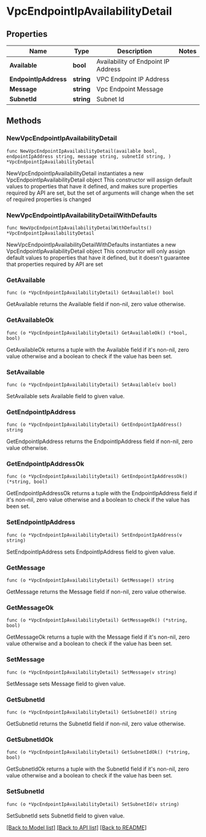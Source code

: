 # VpcEndpointIpAvailabilityDetail

## Properties

Name | Type | Description | Notes
------------ | ------------- | ------------- | -------------
**Available** | **bool** | Availability of Endpoint IP Address | 
**EndpointIpAddress** | **string** | VPC Endpoint IP Address | 
**Message** | **string** | Vpc Endpoint Message | 
**SubnetId** | **string** | Subnet Id | 

## Methods

### NewVpcEndpointIpAvailabilityDetail

`func NewVpcEndpointIpAvailabilityDetail(available bool, endpointIpAddress string, message string, subnetId string, ) *VpcEndpointIpAvailabilityDetail`

NewVpcEndpointIpAvailabilityDetail instantiates a new VpcEndpointIpAvailabilityDetail object
This constructor will assign default values to properties that have it defined,
and makes sure properties required by API are set, but the set of arguments
will change when the set of required properties is changed

### NewVpcEndpointIpAvailabilityDetailWithDefaults

`func NewVpcEndpointIpAvailabilityDetailWithDefaults() *VpcEndpointIpAvailabilityDetail`

NewVpcEndpointIpAvailabilityDetailWithDefaults instantiates a new VpcEndpointIpAvailabilityDetail object
This constructor will only assign default values to properties that have it defined,
but it doesn't guarantee that properties required by API are set

### GetAvailable

`func (o *VpcEndpointIpAvailabilityDetail) GetAvailable() bool`

GetAvailable returns the Available field if non-nil, zero value otherwise.

### GetAvailableOk

`func (o *VpcEndpointIpAvailabilityDetail) GetAvailableOk() (*bool, bool)`

GetAvailableOk returns a tuple with the Available field if it's non-nil, zero value otherwise
and a boolean to check if the value has been set.

### SetAvailable

`func (o *VpcEndpointIpAvailabilityDetail) SetAvailable(v bool)`

SetAvailable sets Available field to given value.


### GetEndpointIpAddress

`func (o *VpcEndpointIpAvailabilityDetail) GetEndpointIpAddress() string`

GetEndpointIpAddress returns the EndpointIpAddress field if non-nil, zero value otherwise.

### GetEndpointIpAddressOk

`func (o *VpcEndpointIpAvailabilityDetail) GetEndpointIpAddressOk() (*string, bool)`

GetEndpointIpAddressOk returns a tuple with the EndpointIpAddress field if it's non-nil, zero value otherwise
and a boolean to check if the value has been set.

### SetEndpointIpAddress

`func (o *VpcEndpointIpAvailabilityDetail) SetEndpointIpAddress(v string)`

SetEndpointIpAddress sets EndpointIpAddress field to given value.


### GetMessage

`func (o *VpcEndpointIpAvailabilityDetail) GetMessage() string`

GetMessage returns the Message field if non-nil, zero value otherwise.

### GetMessageOk

`func (o *VpcEndpointIpAvailabilityDetail) GetMessageOk() (*string, bool)`

GetMessageOk returns a tuple with the Message field if it's non-nil, zero value otherwise
and a boolean to check if the value has been set.

### SetMessage

`func (o *VpcEndpointIpAvailabilityDetail) SetMessage(v string)`

SetMessage sets Message field to given value.


### GetSubnetId

`func (o *VpcEndpointIpAvailabilityDetail) GetSubnetId() string`

GetSubnetId returns the SubnetId field if non-nil, zero value otherwise.

### GetSubnetIdOk

`func (o *VpcEndpointIpAvailabilityDetail) GetSubnetIdOk() (*string, bool)`

GetSubnetIdOk returns a tuple with the SubnetId field if it's non-nil, zero value otherwise
and a boolean to check if the value has been set.

### SetSubnetId

`func (o *VpcEndpointIpAvailabilityDetail) SetSubnetId(v string)`

SetSubnetId sets SubnetId field to given value.



[[Back to Model list]](../README.md#documentation-for-models) [[Back to API list]](../README.md#documentation-for-api-endpoints) [[Back to README]](../README.md)



